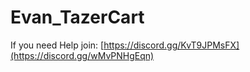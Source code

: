 # Evan_TazerCart
If you need Help join: [https://discord.gg/KvT9JPMsFX](https://discord.gg/wMvPNHgEqn)
